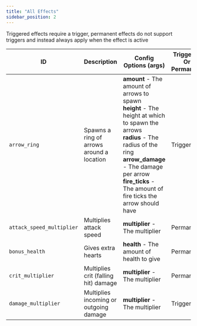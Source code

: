 ```yaml
---
title: "All Effects"
sidebar_position: 2
---
```


Triggered effects require a trigger, permanent effects do not support triggers and instead always apply when the effect is active

| ID | Description | Config Options (args) | Triggered Or Permanent |
| --- | --- | --- | --- |
| `arrow_ring` | Spawns a ring of arrows around a location | **amount** - The amount of arrows to spawn <br/> **height** - The height at which to spawn the arrows <br/> **radius** - The radius of the ring <br/> **arrow_damage** - The damage per arrow <br/> **fire_ticks** - The amount of fire ticks the arrow should have | Triggered |
| `attack_speed_multiplier` | Multiplies attack speed | **multiplier** - The multiplier | Permanent |
| `bonus_health` | Gives extra hearts | **health** - The amount of health to give | Permanent |
| `crit_multiplier` | Multiplies crit (falling hit) damage | **multiplier** - The multiplier | Permanent |
| `damage_multiplier` | Multiplies incoming or outgoing damage | **multiplier** - The multiplier | Triggered |
